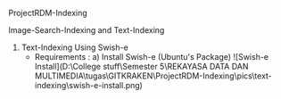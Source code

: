 ProjectRDM-Indexing

Image-Search-Indexing and Text-Indexing

1. Text-Indexing Using Swish-e
    - Requirements :
        a) Install Swish-e (Ubuntu's Package) 
            ![Swish-e Install](D:\College stuff\Semester 5\REKAYASA DATA DAN MULTIMEDIA\tugas\GITKRAKEN\ProjectRDM-Indexing\pics\text-indexing\swish-e-install.png)


